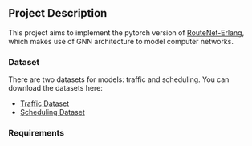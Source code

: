 # 

## Project Description

This project aims to implement the pytorch version of [RouteNet-Erlang](https://github.com/BNN-UPC/RouteNet-Erlang), which makes use of GNN architecture to model computer networks.

### Dataset
There are two datasets for models: traffic and scheduling.
You can download the datasets here:
- [Traffic Dataset](https://bnn.upc.edu/download/dataset-v5-traffic-models/)
- [Scheduling Dataset](https://bnn.upc.edu/download/dataset-v5-scheduling/)

### Requirements
